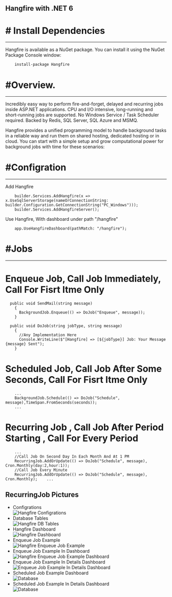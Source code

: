 ## Hangfire with .NET 6


# # Install Dependencies
--------------------------------------------------------------------------------
Hangfire is available as a NuGet package. You can install it using the NuGet Package Console window:
```
	install-package Hangfire
```

# #Overview.
--------------------------------------------------------------------------------
Incredibly easy way to perform fire-and-forget, delayed and recurring jobs inside ASP.NET applications. CPU and I/O intensive, long-running and short-running jobs are supported. No Windows Service / Task Scheduler required. Backed by Redis, SQL Server, SQL Azure and MSMQ.

Hangfire provides a unified programming model to handle background tasks in a reliable way and run them on shared hosting, dedicated hosting or in cloud. You can start with a simple setup and grow computational power for background jobs with time for these scenarios:
 

# #Configration
--------------------------------------------------------------------------------
Add Hangfire
```
    builder.Services.AddHangfire(x => x.UseSqlServerStorage(nameOrConnectionString: builder.Configuration.GetConnectionString("PC_Windows")));
    builder.Services.AddHangfireServer();
```
Use Hangfire, With dashboard under path "/hangfire"
```
    app.UseHangfireDashboard(pathMatch: "/hangfire");
```

# #Jobs
--------------------------------------------------------------------------------

# Enqueue Job, Call Job Immediately, Call For Fisrt Itme Only
```
  public void SendMail(string message)
    {
      BackgroundJob.Enqueue(() => DoJob("Enqueue", message));
    }

  public void DoJob(string jobType, string message)
    {
      //Any Implementation Here
      Console.WriteLine($"[Hangfire] => [${jobType}] Job: Your Message {message} Sent");
    }
```

# Scheduled Job, Call Job After Some Seconds, Call For Fisrt Itme Only
```
    ...
    BackgroundJob.Schedule(() => DoJob("Schedule", message),TimeSpan.FromSeconds(seconds));
    ...
```

# Recurring Job , Call Job After Period Starting , Call For Every Period
```
    ...
    //Call Job On Second Day In Each Month And At 1 PM
    RecurringJob.AddOrUpdate(() => DoJob("Schedule", message), Cron.Monthly(day:2,hour:1));
    //Call Job Every Minute
    RecurringJob.AddOrUpdate(() => DoJob("Schedule", message), Cron.Monthly);    ...
```

RecurringJob
Pictures
--------------------------------------------------------------------------------
- Configrations
<br>![Hangfire Configrations](https://github.com/ahmednageebmahmoud/.NetCore-Angualr-Diagram-App/blob/master/Documentation/Hangfire_Configrations.png?raw=true)
- Database Tables
<br>![Hangfire DB Tables](https://github.com/ahmednageebmahmoud/.NetCore-Angualr-Diagram-App/blob/master/Documentation/Hangfire_DBTables.png?raw=true)
- Hangfire Dashboard
<br> ![Hangfire Dashboard](https://github.com/ahmednageebmahmoud/.NetCore-Angualr-Diagram-App/blob/master/Documentation/Hangfire_Dashboard.png?raw=true)
- Enqueue Job Example
<br> ![Hangfire Enqueue Job Example](https://github.com/ahmednageebmahmoud/.NetCore-Angualr-Diagram-App/blob/master/Documentation/Hangfire_EnqueueJobExample.png?raw=true)
- Enqueue Job Example In Dashboard
<br> ![Hangfire Enqueue Job Example Dashboard](https://github.com/ahmednageebmahmoud/.NetCore-Angualr-Diagram-App/blob/master/Documentation/Hangfire_EnqueueJobExampleDashboard.png?raw=true)
- Enqueue Job Example In Details Dashboard 
<br> ![Enqueue Job Example In Details Dashboard](https://github.com/ahmednageebmahmoud/.NetCore-Angualr-Diagram-App/blob/master/Documentation/Hangfire_EnqueueJobExampleDetails.png?raw=true)
- Scheduled Job Example Dashboard 
<br> ![Database](https://github.com/ahmednageebmahmoud/.NetCore-Angualr-Diagram-App/blob/master/Documentation/Hangfire_ScheduledJobExampleDashboard.png?raw=true)
- Scheduled Job Example In Details Dashboard 
<br> ![Database](https://github.com/ahmednageebmahmoud/.NetCore-Angualr-Diagram-App/blob/master/Documentation/Hangfire_ScheduledJobExampleDetails.png?raw=true)
